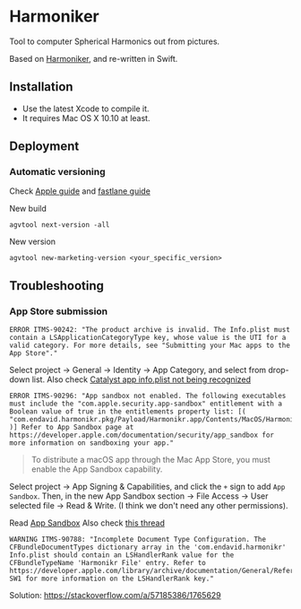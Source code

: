 # Harmoniker

Tool to computer Spherical Harmonics out from pictures.

Based on [Harmoniker](https://github.com/endavid/Harmoniker), and re-written in Swift.


## Installation

* Use the latest Xcode to compile it.
* It requires Mac OS X 10.10 at least.

## Deployment

### Automatic versioning 

Check [Apple guide](https://developer.apple.com/library/archive/qa/qa1827/_index.html)
and [fastlane guide](https://docs.fastlane.tools/getting-started/ios/beta-deployment/#best-practices)

New build

    agvtool next-version -all


New version

    agvtool new-marketing-version <your_specific_version>

## Troubleshooting

### App Store submission

```log
ERROR ITMS-90242: "The product archive is invalid. The Info.plist must contain a LSApplicationCategoryType key, whose value is the UTI for a valid category. For more details, see "Submitting your Mac apps to the App Store"."
```

Select project → General → Identity → App Category, and select from drop-down list. 
Also check [Catalyst app info.plist not being recognized](https://stackoverflow.com/a/63056516/1765629)



```log
ERROR ITMS-90296: "App sandbox not enabled. The following executables must include the "com.apple.security.app-sandbox" entitlement with a Boolean value of true in the entitlements property list: [( "com.endavid.harmonikr.pkg/Payload/Harmonikr.app/Contents/MacOS/Harmonikr" )] Refer to App Sandbox page at https://developer.apple.com/documentation/security/app_sandbox for more information on sandboxing your app."
```

> To distribute a macOS app through the Mac App Store, you must enable the App Sandbox capability.


Select project → App Signing & Capabilities, and click the `+` sign to add `App Sandbox`. Then, in the new App Sandbox section → File Access → User selected file → Read & Write. (I think we don't need any other permissions).

Read [App Sandbox](https://developer.apple.com/documentation/security/app_sandbox)
Also check [this thread](https://developer.apple.com/forums/thread/99105)

```log
WARNING ITMS-90788: "Incomplete Document Type Configuration. The CFBundleDocumentTypes dictionary array in the 'com.endavid.harmonikr' Info.plist should contain an LSHandlerRank value for the CFBundleTypeName 'Harmonikr File' entry. Refer to https://developer.apple.com/library/archive/documentation/General/Reference/InfoPlistKeyReference/Articles/CoreFoundationKeys.html#//apple_ref/doc/uid/TP40009249-SW1 for more information on the LSHandlerRank key."
```

Solution:  https://stackoverflow.com/a/57185386/1765629


